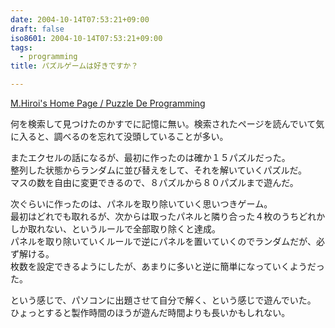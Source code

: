 ```yaml
---
date: 2004-10-14T07:53:21+09:00
draft: false
iso8601: 2004-10-14T07:53:21+09:00
tags:
  - programming
title: パズルゲームは好きですか？

---
```


<div class="entry-body">
  <p><a href="http://www.geocities.jp/m_hiroi/puzzle/index.html">M.Hiroi's Home Page / Puzzle De Programming</a></p>

  <p>何を検索して見つけたのかすでに記憶に無い。検索されたページを読んでいて気に入ると、調べるのを忘れて没頭していることが多い。</p>

  <p>またエクセルの話になるが、最初に作ったのは確か１５パズルだった。<br />
    整列した状態からランダムに並び替えをして、それを解いていくパズルだ。<br />
    マスの数を自由に変更できるので、８パズルから８０パズルまで遊んだ。</p>

  <p>次ぐらいに作ったのは、パネルを取り除いていく思いつきゲーム。<br />
    最初はどれでも取れるが、次からは取ったパネルと隣り合った４枚のうちどれかしか取れない、というルールで全部取り除くと達成。<br />
    パネルを取り除いていくルールで逆にパネルを置いていくのでランダムだが、必ず解ける。<br />
    枚数を設定できるようにしたが、あまりに多いと逆に簡単になっていくようだった。</p>

  <p>という感じで、パソコンに出題させて自分で解く、という感じで遊んでいた。<br />
    ひょっとすると製作時間のほうが遊んだ時間よりも長いかもしれない。</p>
</div>
